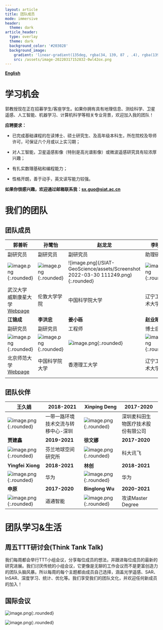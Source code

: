 ```yaml
---
layout: article
title: 团队成员
mode: immersive
header:
  theme: dark
article_header:
  type: overlay
  theme: dark
  background_color: '#203028'
  background_image:
    gradient: 'linear-gradient(135deg, rgba(34, 139, 87 , .4), rgba(139, 34, 139, .4))'
    src: /assets/image-20220317152832-0wl42ox.png
---
```




**[English](https://shawnmiloguo.github.io/SIAT-GeoScience/People.md)**



# 学习机会

郭教授现在正在招募学生/客座学生。如果你拥有具有地理信息、测绘科学、卫星遥感、人工智能、机器学习、计算机科学等相关专业背景，欢迎加入我的团队！  

**应聘要求：**

* 已完成基础课程的在读博士、硕士研究生、及高年级本科生，所在院校及导师许可，可保证六个月或以上实习期；

* 对人工智能，卫星遥感影像（特别是高光谱影像）或微波遥感研究具有较浓厚兴趣；

* 有扎实数理基础和编程能力；

* 性格开朗，善于动手，英文读写能力较强。

**如果你很感兴趣，欢迎通过邮箱联系我：sx.guo@siat.ac.cn** 



# 我们的团队

## 团队成员

| 郭善昕                                                       | 孙鹭怡                                                       | 赵龙龙                                                       | 李晓丽                                                       | 姚泓名                                                       |
| ------------------------------------------------------------ | ------------------------------------------------------------ | ------------------------------------------------------------ | ------------------------------------------------------------ | ------------------------------------------------------------ |
| 副研究员                                                     | 副研究员                                                     | 副研究员                                                     | 助理研究员                                                   | 副研究员                                                     |
| ![image.png](/SIAT-GeoScience/assets/image-20220327202226-z7n4aae.png){:.rounded} | ![image.png](/SIAT-GeoScience/assets/image-20220316215231-ij978hy.png){:.rounded} | ![image.png](/SIAT-GeoScience/assets/Screenshot 2022-03-30 111249.png){:.rounded} | ![image.png](/SIAT-GeoScience/assets/image-20220316215256-0g3u0r7.png){:.rounded} | ![image.png](/SIAT-GeoScience/assets/image-20220316215405-y8w5dfy.png){:.rounded} |
| 武汉大学<br />威斯康星大学<br />[Webpage](https://shawnmiloguo.github.io/)<br /> | 伦敦大学学院                                                 | 中国科学院大学<br />                                         | 辽宁工程技术大学<br />                                       | 美国德州A&M大学                                              |
| **江锦成**                                                   | **李洪忠**                                                   | **姜小砾**                                                   | **赵业隆**                                                   | **韩宇**                                                     |
| 副研究员                                                     | 副研究员                                                     | 工程师                                                       | 博士后                                                       | 工程师                                                       |
| ![image.png](/SIAT-GeoScience/assets/image-20220316221041-v5ld968.png){:.rounded} | ![image.png](/SIAT-GeoScience/assets/image-20220316221107-laky3gi.png){:.rounded} | ![image.png](/SIAT-GeoScience/assets/image-20220316222052-4c8b1ts.png){:.rounded} | ![image.png](/SIAT-GeoScience/assets/image-20220317150220-srsv5i2.png){:.rounded} | ![image.png](/SIAT-GeoScience/assets/image-20220316222004-rpe21ge.png){:.rounded} |
| 北京师范大学 <br /> [Webpage](https://jiangjincheng.github.io/) | 中国科学院大学                                               | 香港理工大学                                                 | 辽宁工程技术大学                                             | 内蒙古师范大学<br />                                         |
|                                                              |                                                              |                                                              |                                                              |                                                              |

## 团队伙伴

| 王久娟                                                       | 2018-2021                                 | Xinping Deng                                                 | 2017-2020                                |
| ------------------------------------------------------------ | ----------------------------------------- | ------------------------------------------------------------ | ---------------------------------------- |
| ![image.png](/SIAT-GeoScience/assets/image-20220317112827-4sj8x7l.png){:.rounded} | 一带一路环境技术交流与转移中心-深圳<br /> | ![image.png](/SIAT-GeoScience/assets/image-20220317114711-xcjlj1i.png){:.rounded} | 深圳麦科田生物医疗技术股份有限公司<br /> |
| **贾建鑫**                                                   | **2019-2021**                             | **徐文娜**                                                   | **2017-2020**                            |
| ![image.png](/SIAT-GeoScience/assets/image-20220317112706-8quhkf2.png){:.rounded} | 芬兰地球空间研究所                        | ![image.png](/SIAT-GeoScience/assets/image-20220317114251-yxu8qbd.png){:.rounded} | 科大讯飞                                 |
| **Yingfei Xiong**                                            | **2018-2021**                             | **林创**                                                     | **2018-2021**                            |
| ![image.png](/SIAT-GeoScience/assets/image-20220317114340-i03d42w.png){:.rounded} | 华为                                      | ![image.png](/SIAT-GeoScience/assets/image-20220317154139-hlc62gv.png){:.rounded} | 华为                                     |
| **申原**                                                     | **2017-2020**                             | **Binglong Wu**                                              | **2020-2021**                            |
| ![image.png](/SIAT-GeoScience/assets/image-20220317165119-ti2wtnt.png){:.rounded} | 道通智能                                  | ![image.png](/SIAT-GeoScience/assets/image-20220317151943-62begz8.png){:.rounded} | 攻读Master  Degree                       |

# 团队学习&生活

## 周五TTT研讨会(Think Tank Talk)

我们每周都会举行TTT小组会议，分享每位成员的想法，并跟进每位成员的最新的研究进展。我们讨厌传统的小组会议，它更像是无聊的工作会议而不是更富创造力的团队头脑风暴。所以每周的每个主题都由成员自己选择，涵盖光学遥感、SAR、InSAR、深度学习、统计、优化等。我们享受我们的团队文化，并欢迎任何新成员的加入！

## 国际会议

![image.png](/SIAT-GeoScience/assets/image-20220317150603-adi3j0r.png){:.rounded}

![image.png](/SIAT-GeoScience/assets/image-20220317152832-0wl42ox.png){:.rounded}
